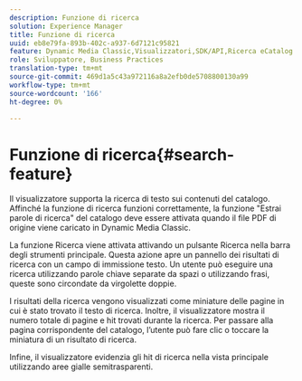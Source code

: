 ```yaml
---
description: Funzione di ricerca
solution: Experience Manager
title: Funzione di ricerca
uuid: eb8e79fa-893b-402c-a937-6d7121c95821
feature: Dynamic Media Classic,Visualizzatori,SDK/API,Ricerca eCatalog
role: Sviluppatore, Business Practices
translation-type: tm+mt
source-git-commit: 469d1a5c43a972116a8a2efb0de5708800130a99
workflow-type: tm+mt
source-wordcount: '166'
ht-degree: 0%

---
```



# Funzione di ricerca{#search-feature}

Il visualizzatore supporta la ricerca di testo sui contenuti del catalogo. Affinché la funzione di ricerca funzioni correttamente, la funzione &quot;Estrai parole di ricerca&quot; del catalogo deve essere attivata quando il file PDF di origine viene caricato in Dynamic Media Classic.

La funzione Ricerca viene attivata attivando un pulsante Ricerca nella barra degli strumenti principale. Questa azione apre un pannello dei risultati di ricerca con un campo di immissione testo. Un utente può eseguire una ricerca utilizzando parole chiave separate da spazi o utilizzando frasi, queste sono circondate da virgolette doppie.

I risultati della ricerca vengono visualizzati come miniature delle pagine in cui è stato trovato il testo di ricerca. Inoltre, il visualizzatore mostra il numero totale di pagine e hit trovati durante la ricerca. Per passare alla pagina corrispondente del catalogo, l’utente può fare clic o toccare la miniatura di un risultato di ricerca.

Infine, il visualizzatore evidenzia gli hit di ricerca nella vista principale utilizzando aree gialle semitrasparenti.
